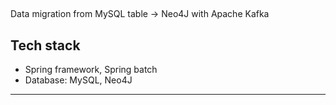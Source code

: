 ## 
Data migration from MySQL table -> Neo4J with Apache Kafka 

## Tech stack 
+ Spring framework, Spring batch 
+ Database: MySQL, Neo4J









---------

